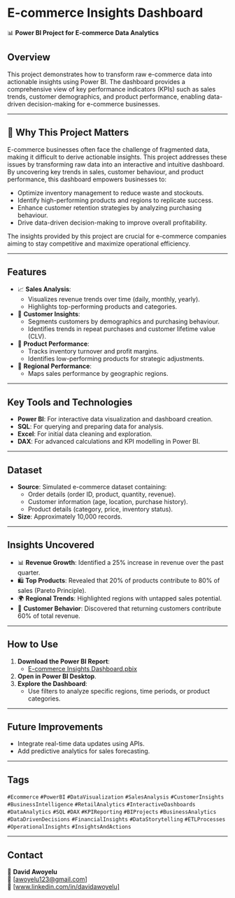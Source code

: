 # **E-commerce Insights Dashboard**  
📊 **Power BI Project for E-commerce Data Analytics**

## **Overview**
This project demonstrates how to transform raw e-commerce data into actionable insights using Power BI. The dashboard provides a comprehensive view of key performance indicators (KPIs) such as sales trends, customer demographics, and product performance, enabling data-driven decision-making for e-commerce businesses.

---
## 📌 **Why This Project Matters**
E-commerce businesses often face the challenge of fragmented data, making it difficult to derive actionable insights. This project addresses these issues by transforming raw data into an interactive and intuitive dashboard. By uncovering key trends in sales, customer behaviour, and product performance, this dashboard empowers businesses to:

- Optimize inventory management to reduce waste and stockouts.
- Identify high-performing products and regions to replicate success.
- Enhance customer retention strategies by analyzing purchasing behaviour.
- Drive data-driven decision-making to improve overall profitability.

The insights provided by this project are crucial for e-commerce companies aiming to stay competitive and maximize operational efficiency.

---

## **Features**
- 📈 **Sales Analysis**:
  - Visualizes revenue trends over time (daily, monthly, yearly).
  - Highlights top-performing products and categories.
- 👥 **Customer Insights**:
  - Segments customers by demographics and purchasing behaviour.
  - Identifies trends in repeat purchases and customer lifetime value (CLV).
- 🛒 **Product Performance**:
  - Tracks inventory turnover and profit margins.
  - Identifies low-performing products for strategic adjustments.
- 📍 **Regional Performance**:
  - Maps sales performance by geographic regions.

---

## **Key Tools and Technologies**
- **Power BI**: For interactive data visualization and dashboard creation.
- **SQL**: For querying and preparing data for analysis.
- **Excel**: For initial data cleaning and exploration.
- **DAX**: For advanced calculations and KPI modelling in Power BI.

---

## **Dataset**
- **Source**: Simulated e-commerce dataset containing:
  - Order details (order ID, product, quantity, revenue).
  - Customer information (age, location, purchase history).
  - Product details (category, price, inventory status).
- **Size**: Approximately 10,000 records.

---

## **Insights Uncovered**
- 📊 **Revenue Growth**: Identified a 25% increase in revenue over the past quarter.
- 🛍️ **Top Products**: Revealed that 20% of products contribute to 80% of sales (Pareto Principle).
- 🌍 **Regional Trends**: Highlighted regions with untapped sales potential.
- 👥 **Customer Behavior**: Discovered that returning customers contribute 60% of total revenue.

---

## **How to Use**
1. **Download the Power BI Report**:
   - [E-commerce Insights Dashboard.pbix](#)
2. **Open in Power BI Desktop**.
3. **Explore the Dashboard**:
   - Use filters to analyze specific regions, time periods, or product categories.

---

## **Future Improvements**
- Integrate real-time data updates using APIs.
- Add predictive analytics for sales forecasting.

---

## **Tags**
`#Ecommerce` `#PowerBI` `#DataVisualization` `#SalesAnalysis` `#CustomerInsights` `#BusinessIntelligence` `#RetailAnalytics` `#InteractiveDashboards` `#DataAnalytics` `#SQL` `#DAX` `#KPIReporting` `#BIProjects` `#BusinessAnalytics` `#DataDrivenDecisions` `#FinancialInsights` `#DataStorytelling` `#ETLProcesses` `#OperationalInsights` `#InsightsAndActions`

---

## **Contact**
💼 **David Awoyelu**  
📧 [awoyelu123@gmail.com]  
🔗 [www.linkedin.com/in/davidawoyelu]  
